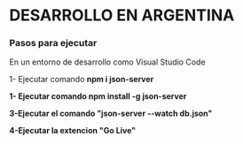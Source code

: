 <h1> DESARROLLO EN ARGENTINA </h1>

<h3>Pasos para ejecutar </h3>
En un entorno de desarrollo como Visual Studio Code

1- Ejecutar comando <strong>npm i json-server </storng>

1- Ejecutar comando <strong>npm install -g json-server</strong>

3-Ejecutar el comando  <strong>"json-server --watch db.json"</strong>

4-Ejecutar la extencion "Go Live" 